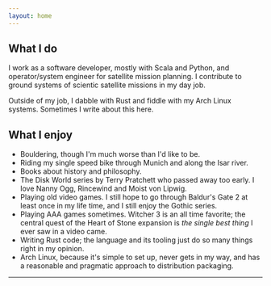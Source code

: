 ```yaml
---
layout: home
---
```


## What I do

I work as a software developer, mostly with Scala and Python, and
operator/system engineer for satellite mission planning.  I contribute to ground
systems of scientic satellite missions in my day job.

Outside of my job, I dabble with Rust and fiddle with my Arch Linux systems.
Sometimes I write about this here.

## What I enjoy

- Bouldering, though I'm much worse than I'd like to be.
- Riding my single speed bike through Munich and along the Isar river.
- Books about history and philosophy.
- The Disk World series by Terry Pratchett who passed away too early.  I love
  Nanny Ogg, Rincewind and Moist von Lipwig.
- Playing old video games. I still hope to go through Baldur's Gate 2 at least
  once in my life time, and I still enjoy the Gothic series.
- Playing AAA games sometimes.  Witcher 3 is an all time favorite; the central
  quest of the Heart of Stone expansion is _the single best thing_ I ever saw in
  a video came.
- Writing Rust code; the language and its tooling just do so many things right
  in my opinion.
- Arch Linux, because it's simple to set up, never gets in my way, and has a
  reasonable and pragmatic approach to distribution packaging.

-----

